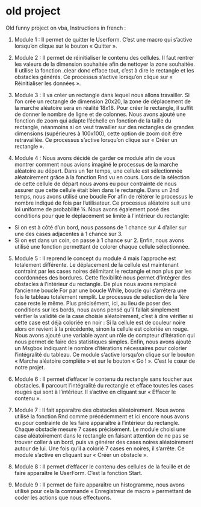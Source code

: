 # old project
Old funny project on vba,
Instructions in french :

1)	Module 1 : Il permet de quitter le Userform. C’est une macro qui s’active lorsqu’on clique sur le bouton « Quitter ».

2)	Module 2 : Il permet de réinitialiser le contenu des cellules. Il faut rentrer les valeurs de la dimension souhaitée afin de nettoyer la zone souhaitée. Il utilise la fonction .clear donc efface tout, c’est à dire le rectangle et les obstacles générés. Ce processus s’active lorsqu’on clique sur « Réinitialiser les données ». 

3)	Module 3 : Il va créer un rectangle dans lequel nous allons travailler. Si l’on crée un rectangle de dimension 20x20, la zone de déplacement de la marche aléatoire sera en réalité 18x18. Pour créer le rectangle, il suffit de donner le nombre de ligne et de colonnes. Nous avons ajouté une fonction de zoom qui adapte l’échelle en fonction de la taille du rectangle, néanmoins si on veut travailler sur des rectangles de grandes dimensions (supérieures à 100x100), cette option de zoom doit être retravaillée. Ce processus s’active lorsqu’on clique sur « Créer un rectangle ». 

4)	Module 4 : Nous avons décidé de garder ce module afin de vous montrer comment nous avions imaginé le processus de la marche aléatoire au départ. Dans un 1er temps, une cellule est sélectionnée aléatoirement grâce à la fonction Rnd vu en cours. Lors de la sélection de cette cellule de départ nous avons eu pour contrainte de nous assurer que cette cellule était bien dans le rectangle. Dans un 2nd temps, nous avons utilisé une boucle For afin de réitérer le processus le nombre indiqué de fois par l’utilisateur. Ce processus aléatoire suit une loi uniforme de probabilité ¼. Nous avons également posé des conditions pour que le déplacement se limite à l’intérieur du rectangle: 
-	Si on est à côté d’un bord, nous passons de 1 chance sur 4 d’aller sur une des cases adjacentes à 1 chance sur 3.
-	Si on est dans un coin, on passe à 1 chance sur 2.
Enfin, nous avons utilisé une fonction permettant de colorer chaque cellule sélectionnée.

5)	Module 5 : Il reprend le concept du module 4 mais l’approche est totalement différente. Le déplacement de la cellule est maintenant contraint par les cases noires délimitant le rectangle et non plus par les coordonnées des bordures. Cette flexibilité nous permet d’intégrer des obstacles à l’intérieur du rectangle.
De plus nous avons remplacé l’ancienne boucle For par une boucle While, boucle qui s’arrêtera une fois le tableau totalement remplit. 
Le processus de sélection de la 1ère case reste le même. 
Plus précisément, ici, au lieu de poser des conditions sur les bords, nous avons pensé qu’il fallait simplement vérifier la validité de la case choisie aléatoirement, c’est à dire vérifier si cette case est déjà coloriée en noir : Si la cellule est de couleur noire alors on revient à la précédente, sinon la cellule est coloriée en rouge. Nous avons ajouté une variable ayant un rôle de compteur d’itération qui nous permet de faire des statistiques simples.
Enfin, nous avons ajouté un Msgbox indiquant le nombre d’itérations nécessaires pour colorier l’intégralité du tableau. Ce module s’active lorsqu’on clique sur le bouton « Marche aléatoire complète » et sur le bouton « Go ! ». C’est le cœur de notre projet.

6)	Module 6 : Il permet d’effacer le contenu du rectangle sans toucher aux obstacles. Il parcourt l’intégralité du rectangle et efface toutes les cases rouges qui sont à l’intérieur. Il s’active en cliquant sur « Effacer le contenu ».

7)	Module 7 : Il fait apparaître des obstacles aléatoirement. Nous avons utilisé la fonction Rnd comme précédemment et ici encore nous avons eu pour contrainte de les faire apparaître à l’intérieur du rectangle. Chaque obstacle mesure 7 cases précisément. Le module choisi une case aléatoirement dans le rectangle en faisant attention de ne pas se trouver coller à un bord, puis va générer des cases noires aléatoirement autour de lui. Une fois qu’il a colorié 7 cases en noires, il s’arrête. Ce module s’active en cliquant sur « Créer un obstacle ».

8)	Module 8 : Il permet d’effacer le contenu des cellules de la feuille et de faire apparaître le UserForm. C’est la fonction Start.

9)	Module 9 : Il permet de faire apparaître un histogramme, nous avons utilisé pour cela la commande « Enregistreur de macro » permettant de coder les actions que nous effectuons.

